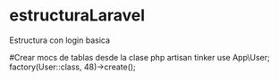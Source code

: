 # estructuraLaravel
Estructura con login basica

#Crear mocs de tablas desde la clase 
php artisan tinker 
use App\User;
factory(User::class, 48)->create();